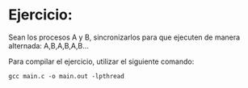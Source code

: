 # Ejercicio:

­Sean los procesos A y B, sincronizarlos para que ejecuten de manera alternada: A,B,A,B,A,B...

Para compilar el ejercicio, utilizar el siguiente comando:

```
gcc main.c -o main.out -lpthread
```
